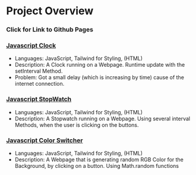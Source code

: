# Project Overview

### Click for Link to Github Pages

### [Javascript Clock](https://felixiwer.github.io/Projects/ClockJavaScript/)
- Languages: JavaScript, Tailwind for Styling, (HTML)
- Description: A Clock running on a Webpage. Runtime update with the setInterval Method. 
- Problem: Got a small delay (which is increasing by time) cause of the internet connection.

### [Javascript StopWatch](https://felixiwer.github.io/Projects/StopWatchJavaScript/)
- Languages: JavaScript, Tailwind for Styling, (HTML)
- Description: A Stopwatch running on a Webpage. Using several interval Methods, when the user is clicking on the buttons. 

### [Javascript Color Switcher](https://felixiwer.github.io/Projects/ColorPickerJavaScript/)
- Languages: JavaScript, Tailwind for Styling, (HTML)
- Description: A Webpage that is generating random RGB Color for the Background, by clicking on a button. Using Math.random functions
